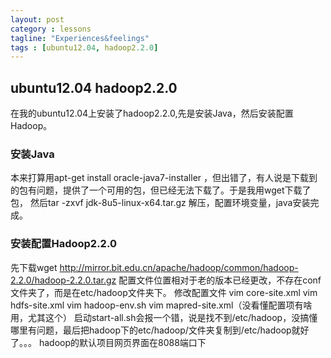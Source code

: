 ```yaml
---
layout: post
category : lessons
tagline: "Experiences&feelings"
tags : [ubuntu12.04, hadoop2.2.0]
---
```



## ubuntu12.04 hadoop2.2.0
在我的ubuntu12.04上安装了hadoop2.2.0,先是安装Java，然后安装配置Hadoop。

### 安装Java
本来打算用apt-get install oracle-java7-installer ，但出错了，有人说是下载到的包有问题，提供了一个可用的包，但已经无法下载了。于是我用wget下载了包，
然后tar -zxvf jdk-8u5-linux-x64.tar.gz 解压，配置环境变量，java安装完成。

### 安装配置Hadoop2.2.0
先下载wget http://mirror.bit.edu.cn/apache/hadoop/common/hadoop-2.2.0/hadoop-2.2.0.tar.gz
配置文件位置相对于老的版本已经更改，不存在conf文件夹了，而是在etc/hadoop文件夹下。
修改配置文件
vim core-site.xml
vim hdfs-site.xml
vim hadoop-env.sh
vim mapred-site.xml（没看懂配置项有啥用，尤其这个）
启动start-all.sh会报一个错，说是找不到/etc/hadoop，没搞懂哪里有问题，最后把hadoop下的etc/hadoop/文件夹复制到/etc/hadoop就好了。。。
hadoop的默认项目网页界面在8088端口下
